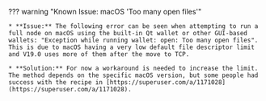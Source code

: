 ??? warning "Known Issue: macOS 'Too many open files'"

    * **Issue:** The following error can be seen when attempting to run a full node on macOS using the built-in Qt wallet or other GUI-based wallets: "Exception while running wallet: open: Too many open files". This is due to macOS having a very low default file descriptor limit and V19.0 uses more of them after the move to TCP.
    
    * **Solution:** For now a workaround is needed to increase the limit. The method depends on the specific macOS version, but some people had success with the recipe in [https://superuser.com/a/1171028](https://superuser.com/a/1171028).